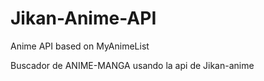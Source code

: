 # Jikan-Anime-API
Anime API based on MyAnimeList


Buscador de ANIME-MANGA usando la api de Jikan-anime

